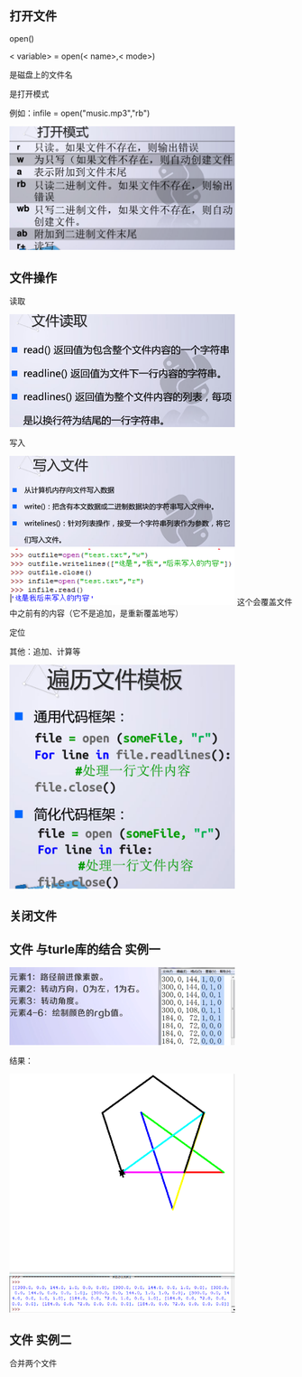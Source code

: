 ## 打开文件

open()

< variable> = open(< name>,< mode>)

<name>是磁盘上的文件名

<mode>是打开模式

例如：infile = open("music.mp3","rb")

<img src="open_mode.png" width="400">

## 文件操作

读取

<img src="file_read.png" width="400">

写入

<img src="file_write.png" width="400">

<img src="test_write.png" width="400">
这个会覆盖文件中之前有的内容（它不是追加，是重新覆盖地写）

定位

其他：追加、计算等

<img src="file_bianli.png" width="400">

## 关闭文件


## 文件 与turle库的结合  实例一

<img src="example1_data.png" width="400">

结果：

<img src="example1_res.png" width="400">

## 文件 实例二

合并两个文件








